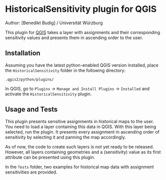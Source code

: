 HistoricalSensitivity plugin for QGIS
=====================================
Author: [Benedikt Budig] / Universität Würzburg

This plugin for [QGIS](http://www.qgis.org/) takes a layer with assignments and 
their corresponding sensitivity values and presents them in ascending order to 
the user.

Installation
------------
Assuming you have the latest python-enabled QGIS version installed, place the 
`HistoricalSensitivity` folder in the following directory:

```
.qgis2/python/plugins/
```

In QGIS, go to `Plugins` -> `Manage and Install Plugins` -> `Installed` and 
activate the `HistoricalSensitivity` plugin.

Usage and Tests
---------------
This plugin presents sensitive assignments in historical maps to the user. 
You need to load a layer containing this data in QGIS. With this layer being 
selected, run the plugin. It presents every assignment in ascending order of 
sensitivity by selecting it and panning the map accordingly.

As of now, the code to create such layers is not yet ready to be released. 
However, all layers containing geometries and a (sensitivity) value as its first 
attribute can be presented using this plugin.

In the `Tests` folder, two examples for historical map data with assignment 
sensitivities are provided.

<!--
Acknowledgements
----------------
Thanks to the [University Library Würzburg](http://www.bibliothek.uni-wuerzburg.de/) for 
providing the beautiful historical maps for testing!
-->
